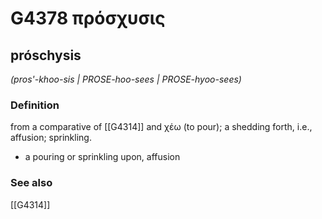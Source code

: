 # G4378 πρόσχυσις

## próschysis

_(pros'-khoo-sis | PROSE-hoo-sees | PROSE-hyoo-sees)_

### Definition

from a comparative of [[G4314]] and χέω (to pour); a shedding forth, i.e., affusion; sprinkling.

- a pouring or sprinkling upon, affusion

### See also

[[G4314]]

